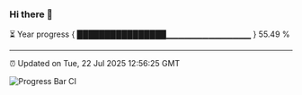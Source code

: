### Hi there 👋

⏳ Year progress { ████████████████▁▁▁▁▁▁▁▁▁▁▁▁▁▁ } 55.49 %

---

⏰ Updated on Tue, 22 Jul 2025 12:56:25 GMT

![Progress Bar CI](https://github.com/ZhaoGui/ZhaoGui/workflows/Progress%20Bar%20CI/badge.svg)
